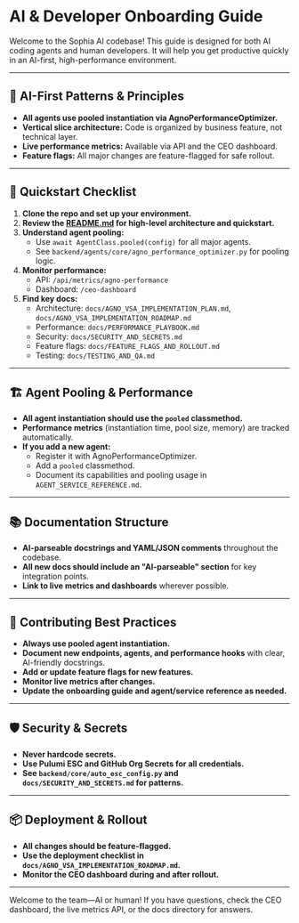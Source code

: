 # AI & Developer Onboarding Guide

Welcome to the Sophia AI codebase! This guide is designed for both AI coding agents and human developers. It will help you get productive quickly in an AI-first, high-performance environment.

---

## 🚀 AI-First Patterns & Principles
- **All agents use pooled instantiation via AgnoPerformanceOptimizer.**
- **Vertical slice architecture:** Code is organized by business feature, not technical layer.
- **Live performance metrics:** Available via API and the CEO dashboard.
- **Feature flags:** All major changes are feature-flagged for safe rollout.

---

## 🧠 Quickstart Checklist
1. **Clone the repo and set up your environment.**
2. **Review the [README.md](../README.md) for high-level architecture and quickstart.**
3. **Understand agent pooling:**
   - Use `await AgentClass.pooled(config)` for all major agents.
   - See `backend/agents/core/agno_performance_optimizer.py` for pooling logic.
4. **Monitor performance:**
   - API: `/api/metrics/agno-performance`
   - Dashboard: `/ceo-dashboard`
5. **Find key docs:**
   - Architecture: `docs/AGNO_VSA_IMPLEMENTATION_PLAN.md`, `docs/AGNO_VSA_IMPLEMENTATION_ROADMAP.md`
   - Performance: `docs/PERFORMANCE_PLAYBOOK.md`
   - Security: `docs/SECURITY_AND_SECRETS.md`
   - Feature flags: `docs/FEATURE_FLAGS_AND_ROLLOUT.md`
   - Testing: `docs/TESTING_AND_QA.md`

---

## 🏗️ Agent Pooling & Performance
- **All agent instantiation should use the `pooled` classmethod.**
- **Performance metrics** (instantiation time, pool size, memory) are tracked automatically.
- **If you add a new agent:**
  - Register it with AgnoPerformanceOptimizer.
  - Add a `pooled` classmethod.
  - Document its capabilities and pooling usage in `AGENT_SERVICE_REFERENCE.md`.

---

## 📚 Documentation Structure
- **AI-parseable docstrings and YAML/JSON comments** throughout the codebase.
- **All new docs should include an "AI-parseable" section** for key integration points.
- **Link to live metrics and dashboards** wherever possible.

---

## 📝 Contributing Best Practices
- **Always use pooled agent instantiation.**
- **Document new endpoints, agents, and performance hooks** with clear, AI-friendly docstrings.
- **Add or update feature flags for new features.**
- **Monitor live metrics after changes.**
- **Update the onboarding guide and agent/service reference as needed.**

---

## 🛡️ Security & Secrets
- **Never hardcode secrets.**
- **Use Pulumi ESC and GitHub Org Secrets for all credentials.**
- **See `backend/core/auto_esc_config.py` and `docs/SECURITY_AND_SECRETS.md` for patterns.**

---

## 📦 Deployment & Rollout
- **All changes should be feature-flagged.**
- **Use the deployment checklist in `docs/AGNO_VSA_IMPLEMENTATION_ROADMAP.md`.**
- **Monitor the CEO dashboard during and after rollout.**

---

Welcome to the team—AI or human! If you have questions, check the CEO dashboard, the live metrics API, or the docs directory for answers. 